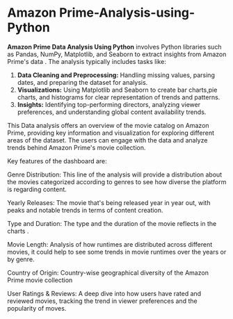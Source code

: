 # Amazon Prime-Analysis-using-Python
**Amazon Prime Data Analysis Using Python** involves Python libraries such as Pandas, NumPy, Matplotlib, and Seaborn to extract insights from Amazon Prime's data . The analysis typically includes tasks like:

1. **Data Cleaning and Preprocessing:** Handling missing values, parsing dates, and preparing the dataset for analysis.
2. **Visualizations:** Using Matplotlib and Seaborn to create bar charts,pie charts, and histograms for clear representation of trends and patterns.
3. **Insights:** Identifying top-performing directors, analyzing viewer preferences, and understanding global content availability trends.

This Data analysis offers an overview of the movie catalog on Amazon Prime, providing key information and visualization for exploring different areas of the dataset. The users can engage with the data and analyze trends behind Amazon Prime's movie collection.

Key features of the dashboard are:

Genre Distribution: This line of the analysis will provide a distribution about the movies categorized according to genres to see how diverse the platform is regarding content.

Yearly Releases: The movie that's being released year in year out, with peaks and notable trends in terms of content creation.

Type and Duration: The type and the duration of the movie reflects in the charts .

Movie Length: Analysis of how runtimes are distributed across different movies, it could help to see some trends in movie runtimes over the years or by genre.

Country of Origin: Country-wise geographical diversity of the Amazon Prime movie collection

User Ratings & Reviews: A deep dive into how users have rated and reviewed movies, tracking the trend in viewer preferences and the popularity of moves.

